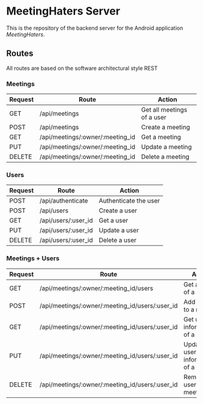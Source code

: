# MeetingHaters Server

This is the repository of the backend server for the Android application *MeetingHaters*.

## Routes

All routes are based on the software architectural style REST

### Meetings

Request | Route                               | Action
--------|-------------------------------------|---------------------------
GET     | /api/meetings                       | Get all meetings of a user
POST	| /api/meetings                       | Create a meeting
GET	    | /api/meetings/:owner/:meeting_id    | Get a meeting
PUT	    | /api/meetings/:owner/:meeting_id    | Update a meeting
DELETE	| /api/meetings/:owner/:meeting_id    | Delete a meeting

### Users

Request | Route                        | Action
--------|------------------------------|---------------------------
POST    | /api/authenticate            | Authenticate the user
POST	| /api/users                   | Create a user
GET	    | /api/users/:user_id          | Get a user
PUT     | /api/users/:user_id          | Update a user
DELETE  | /api/users/:user_id          | Delete a user

### Meetings + Users

Request | Route                                            | Action
--------|--------------------------------------------------|---------------------------
GET	    | /api/meetings/:owner/:meeting_id/users           | Get all users of a meeting
POST 	| /api/meetings/:owner/:meeting_id/users/:user_id  | Add a user to a meeting
GET	    | /api/meetings/:owner/:meeting_id/users/:user_id  | Get user's information of a meeting
PUT 	| /api/meetings/:owner/:meeting_id/users/:user_id  | Update user's informations of a meeting
DELETE 	| /api/meetings/:owner/:meeting_id/users/:user_id  | Remove a user of a meeting
